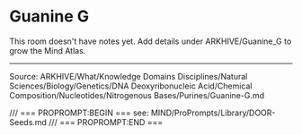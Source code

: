 # Guanine G

This room doesn't have notes yet. Add details under ARKHIVE/Guanine_G to grow the Mind Atlas.

---
Source: ARKHIVE/What/Knowledge Domains Disciplines/Natural Sciences/Biology/Genetics/DNA Deoxyribonucleic Acid/Chemical Composition/Nucleotides/Nitrogenous Bases/Purines/Guanine-G.md

/// === PROPROMPT:BEGIN ===
see: MIND/ProPrompts/Library/DOOR-Seeds.md
/// === PROPROMPT:END ===
